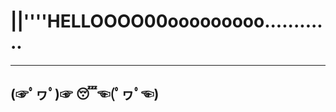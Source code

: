 # ||''''HELLOOOO00ooooooooo............
_______________________________________
## (☞ﾟヮﾟ)☞ 😴☜(ﾟヮﾟ☜)
